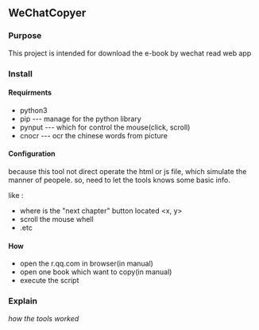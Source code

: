 ## WeChatCopyer

### Purpose
This project is intended for download the e-book by wechat read web app

### Install

#### Requirments
* python3
* pip --- manage for the python library
* pynput --- which for control the mouse(click, scroll)
* cnocr --- ocr the chinese words from picture

#### Configuration
because this tool not direct operate the html or js file, which simulate the manner of peopele.
so, need to let the tools knows some basic info.

like :
* where is the "next chapter" button located <x, y>
* scroll the mouse whell
* .etc

#### How
* open the r.qq.com in browser(in manual)
* open one book which want to copy(in manual)
* execute the script

### Explain
*how the tools worked*